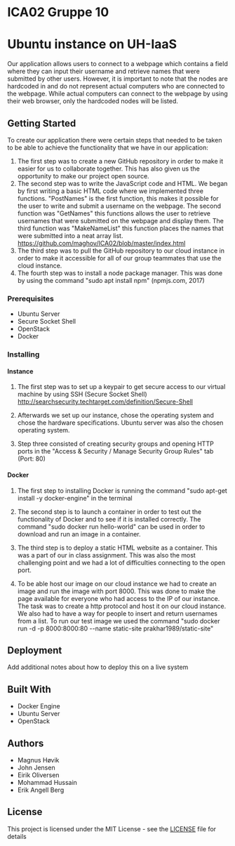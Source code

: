 # ICA02 Gruppe 10
# Ubuntu instance on UH-IaaS
Our application allows users to connect to a webpage which contains a field where they can input their username and retrieve names that were submitted by other users. However, it is important to note that the nodes are hardcoded in and do not represent actual computers who are connected to the webpage. While actual computers can connect to the webpage by using their web browser, only the hardcoded nodes will be listed.


## Getting Started
To create our application there were certain steps that needed to be taken to be able to achieve the functionality that we have in our application:

1. The first step was to create a new GitHub repository in order to make it easier for us to collaborate together. This has also given us the opportunity to make our project open source.
2. The second step was to write the JavaScript code and HTML. We began by first writing a basic HTML code where we implemented three functions. "PostNames" is the first function, this makes it possible for the user to write and submit a username on the webpage. The second function was "GetNames" this functions allows the user to retrieve usernames that were submitted on the webpage and display them. The third function was "MakeNameList" this function places the names that were submitted into a neat array list. https://github.com/maghov/ICA02/blob/master/index.html
3. The third step was to pull the GitHub repository to our cloud instance in order to make it accessible for all of our group teammates that use the cloud instance.
4. The fourth step was to install a node package manager. This was done by using the command "sudo apt install npm" (npmjs.com, 2017)

### Prerequisites
- Ubuntu Server
- Secure Socket Shell
- OpenStack
- Docker


### Installing
#### Instance
1. The first step was to set up a keypair to get secure access to our virtual machine by using SSH (Secure Socket Shell) http://searchsecurity.techtarget.com/definition/Secure-Shell

2. Afterwards we set up our instance, chose the operating system and chose the hardware specifications. Ubuntu server was also the chosen operating system.

3. Step three consisted of creating security groups and opening HTTP ports in the "Access & Security / Manage Security Group Rules" tab (Port: 80) 

#### Docker
1. The first step to installing Docker is running the command "sudo apt-get install -y docker-engine" in the terminal

2. The second step is to launch a container in order to test out the functionality of Docker and to see if it is installed correctly. The command "sudo docker run hello-world" can be used in order to download and run an image in a container.

3. The third step is to deploy a static HTML website as a container. This was a part of our in class assignment. This was also the most challenging point and we had a lot of difficulties connecting to the open port.

4. To be able host our image on our cloud instance we had to create an image and run the image with port 8000. This was done to make the page available for everyone who had access to the IP of our instance. The task was to create a http protocol and host it on our cloud instance. We also had to have a way for people to insert and return usernames from a list. To run our test image we used the command "sudo docker run -d -p 8000:8000:80 --name static-site prakhar1989/static-site"


## Deployment

Add additional notes about how to deploy this on a live system

## Built With

- Docker Engine
- Ubuntu Server
- OpenStack

## Authors
- Magnus Høvik
- John Jensen
- Eirik Oliversen
- Mohammad Hussain
- Erik Angell Berg

## License

This project is licensed under the MIT License - see the [LICENSE](https://github.com/maghov/ICA02/blob/master/LICENSE) file for details

